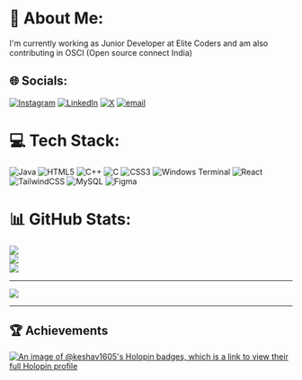 # 💫 About Me:
I'm currently working as Junior Developer at Elite Coders and am also contributing in OSCI (Open source connect India)


## 🌐 Socials:
[![Instagram](https://img.shields.io/badge/Instagram-%23E4405F.svg?logo=Instagram&logoColor=white)](https://instagram.com/keshavjais16) [![LinkedIn](https://img.shields.io/badge/LinkedIn-%230077B5.svg?logo=linkedin&logoColor=white)](https://linkedin.com/in/keshav-jaiswal16) [![X](https://img.shields.io/badge/X-black.svg?logo=X&logoColor=white)](https://x.com/KeshavJ1609) [![email](https://img.shields.io/badge/Email-D14836?logo=gmail&logoColor=white)](mailto:keshavjais1605@gmail.com) 

# 💻 Tech Stack:
![Java](https://img.shields.io/badge/java-%23ED8B00.svg?style=for-the-badge&logo=openjdk&logoColor=white) ![HTML5](https://img.shields.io/badge/html5-%23E34F26.svg?style=for-the-badge&logo=html5&logoColor=white) ![C++](https://img.shields.io/badge/c++-%2300599C.svg?style=for-the-badge&logo=c%2B%2B&logoColor=white) ![C](https://img.shields.io/badge/c-%2300599C.svg?style=for-the-badge&logo=c&logoColor=white) ![CSS3](https://img.shields.io/badge/css3-%231572B6.svg?style=for-the-badge&logo=css3&logoColor=white) ![Windows Terminal](https://img.shields.io/badge/Windows%20Terminal-%234D4D4D.svg?style=for-the-badge&logo=windows-terminal&logoColor=white) ![React](https://img.shields.io/badge/react-%2320232a.svg?style=for-the-badge&logo=react&logoColor=%2361DAFB) ![TailwindCSS](https://img.shields.io/badge/tailwindcss-%2338B2AC.svg?style=for-the-badge&logo=tailwind-css&logoColor=white) ![MySQL](https://img.shields.io/badge/mysql-4479A1.svg?style=for-the-badge&logo=mysql&logoColor=white) ![Figma](https://img.shields.io/badge/figma-%23F24E1E.svg?style=for-the-badge&logo=figma&logoColor=white) 
# 📊 GitHub Stats:
![](https://github-readme-stats.vercel.app/api?username=Keshav1605&theme=dark&hide_border=false&include_all_commits=true&count_private=true)<br/>
![](https://nirzak-streak-stats.vercel.app/?user=Keshav1605&theme=dark&hide_border=false)<br/>
![](https://github-readme-stats.vercel.app/api/top-langs/?username=Keshav1605&theme=dark&hide_border=false&include_all_commits=true&count_private=true&layout=compact)

---
[![](https://visitcount.itsvg.in/api?id=Keshav1605&icon=0&color=0)](https://visitcount.itsvg.in)

---
## 🏆 Achievements

[![An image of @keshav1605's Holopin badges, which is a link to view their full Holopin profile](https://holopin.me/keshav1605)](https://holopin.io/@keshav1605)
